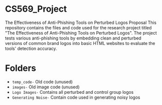 # CS569_Project
The Effectiveness of Anti-Phishing Tools on Perturbed Logos Proposal
This repository contains the files and code used for the research project titled "The Effectiveness of Anti-Phishing Tools on Perturbed Logos". The project tests various anti-phishing tools by embedding clean and perturbed versions of common brand logos into basic HTML websites to evaluate the tools' detection accuracy.

# Folders  
- `temp_code-` Old code (unused)
- `images-` Old image code (unused)
- `Logo Images-` Contains all perturbed and control group logos
- `Generating Noise-` Contain code used in generating noisy logos
